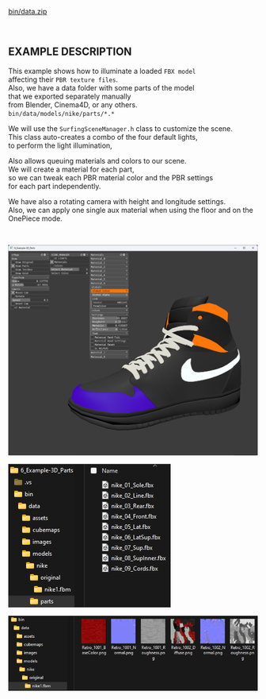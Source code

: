 
[bin/data.zip](https://mega.nz/file/5Klk0ZZA#nDyOPUj6tvw-g271pFeunr8EA7dBn5juWXZgrJkkOGk)

</br>

## EXAMPLE DESCRIPTION

This example shows how to illuminate a loaded `FBX model`  
affecting their `PBR texture files`.  
Also, we have a data folder with some parts of the model  
that we exported separately manually  
from Blender, Cinema4D, or any others.  
`bin/data/models/nike/parts/*.*`

We will use the `SurfingSceneManager.h` class to customize the scene.  
This class auto-creates a combo of the four default lights,  
to perform the light illumination,  
	
Also allows queuing materials and colors to our scene.  
We will create a material for each part,  
so we can tweak each PBR material color and the PBR settings  
for each part independently.  

We have also a rotating camera with height and longitude settings.  
Also, we can apply one single aux material when using the floor and on the OnePiece mode.  

<br>

![](Capture.PNG)

![](CaptureData.PNG)

![](CaptureData2.PNG)